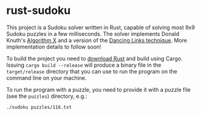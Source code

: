# rust-sudoku

This project is a Sudoku solver written in Rust, capable of solving most 9x9
Sudoku puzzles in a few milliseconds. The solver implements Donald Knuth's
[Algorithm X](https://en.wikipedia.org/wiki/Knuth%27s_Algorithm_X) and a version
of the [Dancing Links technique](https://en.wikipedia.org/wiki/Dancing_Links).
More implementation details to follow soon!

To build the project you need to [download
Rust](https://www.rust-lang.org/tools/install) and build using Cargo. Issuing
``cargo build --release`` will produce a binary file in the ``target/release``
directory that you can use to run the program on the command line on your
machine.

To run the program with a puzzle, you need to provide it with a puzzle file (see
the ``puzzles``) directory, e.g.:

``./sudoku puzzles/116.txt``